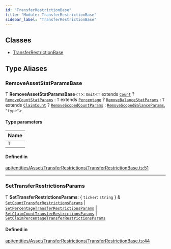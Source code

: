 ```yaml
---
id: "TransferRestrictionBase"
title: "Module: TransferRestrictionBase"
sidebar_label: "TransferRestrictionBase"
---
```


## Classes

- [TransferRestrictionBase](../../../../../../classes/API/Entities/Asset/TransferRestrictions/TransferRestrictionBase/TransferRestrictionBase.md)

## Type Aliases

### RemoveAssetStatParamsBase

Ƭ **RemoveAssetStatParamsBase**<`T`\>: `Omit`<`T` extends [`Count`](../../../../../../enums/Types/TransferRestrictionType/TransferRestrictionType.md#count) ? [`RemoveCountStatParams`](../../../../Procedures/Types/Types.md#removecountstatparams) : `T` extends [`Percentage`](../../../../../../enums/Types/TransferRestrictionType/TransferRestrictionType.md#percentage) ? [`RemoveBalanceStatParams`](../../../../Procedures/Types/Types.md#removebalancestatparams) : `T` extends [`ClaimCount`](../../../../../../enums/Types/TransferRestrictionType/TransferRestrictionType.md#claimcount) ? [`RemoveScopedCountParams`](../../../../Procedures/Types/Types.md#removescopedcountparams) : [`RemoveScopedBalanceParams`](../../../../Procedures/Types/Types.md#removescopedbalanceparams), ``"type"``\>

#### Type parameters

| Name |
| :------ |
| `T` |

#### Defined in

[api/entities/Asset/TransferRestrictions/TransferRestrictionBase.ts:51](https://github.com/PolymeshAssociation/polymesh-sdk/blob/07a4c5b0/src/api/entities/Asset/TransferRestrictions/TransferRestrictionBase.ts#L51)

___

### SetTransferRestrictionsParams

Ƭ **SetTransferRestrictionsParams**: { `ticker`: `string`  } & [`SetCountTransferRestrictionsParams`](../../../../../../interfaces/API/Procedures/Types/SetCountTransferRestrictionsParams/SetCountTransferRestrictionsParams.md) \| [`SetPercentageTransferRestrictionsParams`](../../../../../../interfaces/API/Procedures/Types/SetPercentageTransferRestrictionsParams/SetPercentageTransferRestrictionsParams.md) \| [`SetClaimCountTransferRestrictionsParams`](../../../../../../interfaces/API/Procedures/Types/SetClaimCountTransferRestrictionsParams/SetClaimCountTransferRestrictionsParams.md) \| [`SetClaimPercentageTransferRestrictionsParams`](../../../../../../interfaces/API/Procedures/Types/SetClaimPercentageTransferRestrictionsParams/SetClaimPercentageTransferRestrictionsParams.md)

#### Defined in

[api/entities/Asset/TransferRestrictions/TransferRestrictionBase.ts:44](https://github.com/PolymeshAssociation/polymesh-sdk/blob/07a4c5b0/src/api/entities/Asset/TransferRestrictions/TransferRestrictionBase.ts#L44)

